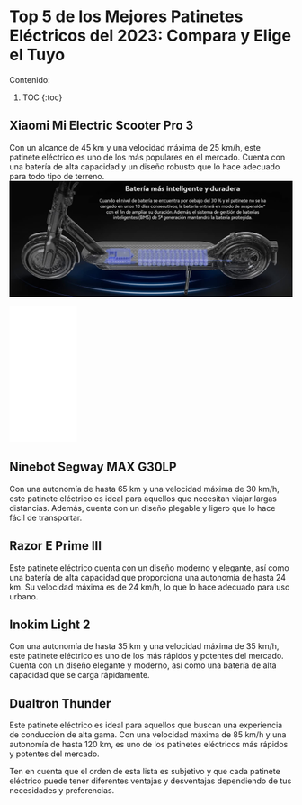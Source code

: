 # Top 5 de los Mejores Patinetes Eléctricos del 2023: Compara y Elige el Tuyo

Contenido:
1. TOC
{:toc}

## Xiaomi Mi Electric Scooter Pro 3
Con un alcance de 45 km y una velocidad máxima de 25 km/h, este patinete eléctrico es uno de los más populares en el mercado. Cuenta con una batería de alta capacidad y un diseño robusto que lo hace adecuado para todo tipo de terreno.
![](/images/xiapro3-1.jpg)
<iframe sandbox="allow-popups allow-scripts allow-modals allow-forms allow-same-origin" style="width:120px;height:240px;" marginwidth="0" marginheight="0" scrolling="no" frameborder="0" src="//rcm-eu.amazon-adsystem.com/e/cm?lt1=_blank&bc1=000000&IS2=1&bg1=FFFFFF&fc1=000000&lc1=0000FF&t=yass0de-21&language=es_ES&o=30&p=8&l=as4&m=amazon&f=ifr&ref=as_ss_li_til&asins=B0B7NT5LK8&linkId=afd1349d6bc11b0bb51af45187d01ad0"></iframe>


## Ninebot Segway MAX G30LP
Con una autonomía de hasta 65 km y una velocidad máxima de 30 km/h, este patinete eléctrico es ideal para aquellos que necesitan viajar largas distancias. Además, cuenta con un diseño plegable y ligero que lo hace fácil de transportar.

## Razor E Prime III
Este patinete eléctrico cuenta con un diseño moderno y elegante, así como una batería de alta capacidad que proporciona una autonomía de hasta 24 km. Su velocidad máxima es de 24 km/h, lo que lo hace adecuado para uso urbano.

## Inokim Light 2
Con una autonomía de hasta 35 km y una velocidad máxima de 35 km/h, este patinete eléctrico es uno de los más rápidos y potentes del mercado. Cuenta con un diseño elegante y moderno, así como una batería de alta capacidad que se carga rápidamente.

## Dualtron Thunder
Este patinete eléctrico es ideal para aquellos que buscan una experiencia de conducción de alta gama. Con una velocidad máxima de 85 km/h y una autonomía de hasta 120 km, es uno de los patinetes eléctricos más rápidos y potentes del mercado.


Ten en cuenta que el orden de esta lista es subjetivo y que cada patinete eléctrico puede tener diferentes ventajas y desventajas dependiendo de tus necesidades y preferencias.



[^1]: This is the footnote.
